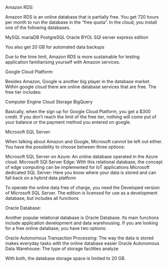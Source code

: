 Amazon RDS:

Amazon RDS is an online database that is partially free. You get 720 hours per month to run the database in the “free quota”. In the cloud, you install one of the following databases.

MySQL 
mariaDB
PostgreSQL
Oracle BYOL
SQl server express edition 

You also get 20 GB for automated data backups 

Due to the time limit, Amazon RDS is more sustainable for testing application familiarising yourself with Amazon services. 

Google Cloud Platform:

Besides Amazon, Google is another big player in the database market. Within google cloud there are online database services that are free. The free tier includes: 

Computer Engine 
Cloud Storage
BigQuery 

Basically, when the sign up for Google Cloud Platform, you get a $300 credit. If you don’t reach the limit of the free tier, nothing will come put of your balance or the payment method you entered on google.

Microsoft SQL Server:

When talking about Amazon and Google, Microsoft cannot be left out either. You have the possibility to choose between three options:

Microsoft SQL Server on Azure: An online database operated in the Azure cloud. 
Microsoft SQl Server Edge: WIth this relational database, the concept of edge computing can be implemented for IoT applications
Microsoft dedicated SQL Server: Here you know where your data is stored and can fall back on a hybrid data platform 

To operate the online data free of charge, you need the Developed version of Microsoft SQL Server. The edition is licensed for use as a development database, but includes all functions

Oracle Database: 

Another popular relational database is Oracle Database. Its main functions include application development and data warehousing. If you are looking for a free online database, you have two options:

Oracle Autonomous Transaction Processing: The way the data is stored makes everyday tasks with the online database easier 
Oracle Autonomous Data Warehouse: The type of storage facilities analyze

With both, the database storage space is limited to 20 GB. 


